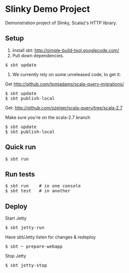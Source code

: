 # Slinky Demo Project

Demonstration project of Slinky, Scalaz's HTTP library.

## Setup

1. Install sbt: http://simple-build-tool.googlecode.com/
1. Pull down dependencies.

<pre>
$ sbt update
</pre>

1. We currently rely on some unreleased code, to get it: 

Get http://github.com/tomjadams/scala-query-migrations/

<pre>
$ sbt update
$ sbt publish-local
</pre>

Get: http://github.com/szeiger/scala-query/tree/scala-2.7

Make sure you're on the scala-2.7 branch

<pre>
$ sbt update
$ sbt publish-local
</pre>

## Quick run

<pre>
$ sbt run
</pre>

## Run tests

<pre>
$ sbt run    # in one console
$ sbt test   # in another
</pre>

## Deploy

Start Jetty

<pre>
$ sbt jetty-run
</pre>

Have sbt/Jetty listen for changes & redeploy

<pre>
$ sbt ~ prepare-webapp
</pre>

Stop Jetty

<pre>
$ sbt jetty-stop
</pre>

